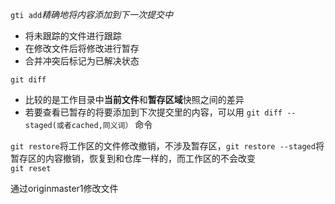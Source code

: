 `gti add`*精确地将内容添加到下一次提交中*  
+ 将未跟踪的文件进行跟踪  
+ 在修改文件后将修改进行暂存
+ 合并冲突后标记为已解决状态  

`git diff`
- 比较的是工作目录中**当前文件**和**暂存区域**快照之间的差异
- 若要查看已暂存的将要添加到下次提交里的内容，可以用 `git diff --staged(或者cached,同义词）` 命令

`git restore`将工作区的文件修改撤销，不涉及暂存区，`git restore --staged`将暂存区的内容撤销，恢复到和仓库一样的，而工作区的不会改变  
`git reset`

通过originmaster1修改文件